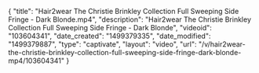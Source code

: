 {
    "title": "Hair2wear The Christie Brinkley Collection Full Sweeping Side Fringe - Dark Blonde.mp4",
    "description": "Hair2wear The Christie Brinkley Collection Full Sweeping Side Fringe - Dark Blonde",
    "videoid": "103604341",
    "date_created": "1499379335",
    "date_modified": "1499379887",
    "type": "captivate",
    "layout": "video",
    "url": "\/v\/hair2wear-the-christie-brinkley-collection-full-sweeping-side-fringe-dark-blonde-mp4\/103604341"
}